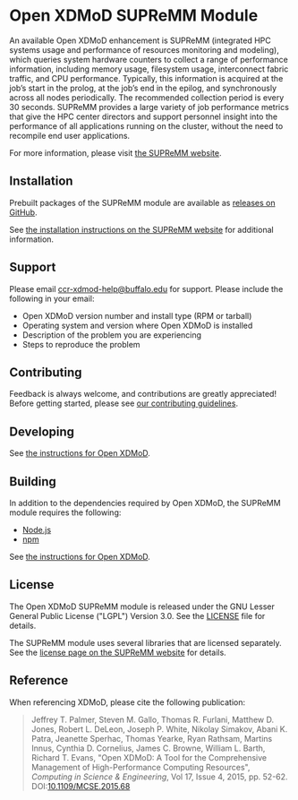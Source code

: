# Open XDMoD SUPReMM Module

An available Open XDMoD enhancement is SUPReMM (integrated HPC systems usage and
performance of resources monitoring and modeling), which queries system hardware
counters to collect a range of performance information, including memory usage,
filesystem usage, interconnect fabric traffic, and CPU performance. Typically,
this information is acquired at the job’s start in the prolog, at the job’s end
in the epilog, and synchronously across all nodes periodically. The recommended
collection period is every 30 seconds. SUPReMM provides a large variety of job
performance metrics that give the HPC center directors and support personnel
insight into the performance of all applications running on the cluster, without
the need to recompile end user applications.

For more information, please visit
[the SUPReMM website](http://supremm.xdmod.org/supremm-overview.html).

## Installation

Prebuilt packages of the SUPReMM module are available as
[releases on GitHub](https://github.com/ubccr/xdmod-supremm/releases).

See [the installation instructions on the SUPReMM website](http://supremm.xdmod.org/supremm-install-overview.html)
for additional information.

## Support

Please email ccr-xdmod-help@buffalo.edu for support. Please
include the following in your email:

  - Open XDMoD version number and install type (RPM or tarball)
  - Operating system and version where Open XDMoD is installed
  - Description of the problem you are experiencing
  - Steps to reproduce the problem

## Contributing

Feedback is always welcome, and contributions are greatly appreciated!
Before getting started, please see
[our contributing guidelines](.github/CONTRIBUTING.md).

## Developing

See [the instructions for Open XDMoD](https://github.com/ubccr/xdmod#developing).

## Building

In addition to the dependencies required by Open XDMoD, the SUPReMM module
requires the following:

  - [Node.js](https://nodejs.org)
  - [npm](https://www.npmjs.com/)

See [the instructions for Open XDMoD](https://github.com/ubccr/xdmod#building).

## License

The Open XDMoD SUPReMM module is released under the GNU
Lesser General Public License ("LGPL") Version 3.0.  See the [LICENSE](LICENSE)
file for details.

The SUPReMM module uses several libraries that are licensed separately. See the
[license page on the SUPReMM website](http://supremm.xdmod.org/supremm-notices.html)
for details.

## Reference

When referencing XDMoD, please cite the following publication:

> Jeffrey T. Palmer, Steven M. Gallo, Thomas R. Furlani, Matthew D. Jones, Robert L. DeLeon, Joseph P. White, Nikolay Simakov, Abani K. Patra, Jeanette Sperhac, Thomas Yearke, Ryan Rathsam, Martins Innus, Cynthia D. Cornelius, James C. Browne, William L. Barth, Richard T. Evans, "Open XDMoD: A Tool for the Comprehensive Management of High-Performance Computing Resources", *Computing in Science & Engineering*, Vol 17, Issue 4, 2015, pp. 52-62. DOI:[10.1109/MCSE.2015.68](https://doi.org/10.1109/MCSE.2015.68)